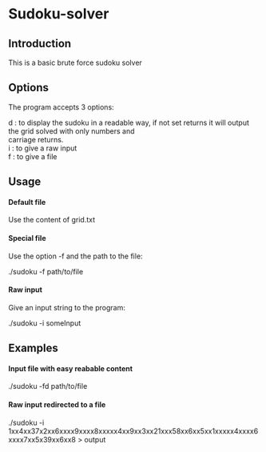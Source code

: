 # Sudoku-solver

## Introduction
This is a basic brute force sudoku solver

## Options
The program accepts 3 options:

d : to display the sudoku in a readable way, if not set returns it will output the grid solved with only numbers and      
      carriage returns.<br />
i : to give a raw input<br />
f : to give a file

## Usage
#### Default file

Use the content of grid.txt

#### Special file

Use the option -f and the path to the file:

./sudoku -f path/to/file

#### Raw input

Give an input string to the program:

./sudoku -i someInput

## Examples
#### Input file with easy reabable content

./sudoku -fd path/to/file

#### Raw input redirected to a file

./sudoku -i 1xx4xx37x2xx6xxxx9xxxx8xxxxx4xx9xx3xx21xxx58xx6xx5xx1xxxxx4xxxx6xxxx7xx5x39xx6xx8 > output

